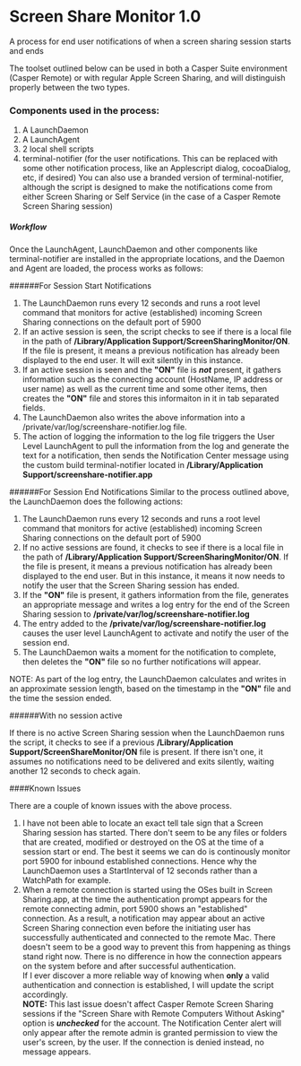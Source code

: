 Screen Share Monitor 1.0
====================

A process for end user notifications of when a screen sharing session starts and ends

The toolset outlined below can be used in both a Casper Suite environment (Casper Remote) or with regular Apple Screen Sharing, and will distinguish properly between the two types.

### Components used in the process:  
1. A LaunchDaemon  
2. A LaunchAgent
2. 2 local shell scripts  
3. terminal-notifier (for the user notifications. This can be replaced with some other notification process, like an Applescript dialog, cocoaDialog, etc, if desired) You can also use a branded version of terminal-notifier, although the script is designed to make the notifications come from either Screen Sharing or Self Service (in the case of a Casper Remote Screen Sharing session)

##### Workflow
Once the LaunchAgent, LaunchDaemon and other components like terminal-notifier are installed in the appropriate locations, and the Daemon and Agent are loaded, the process works as follows:

######For Session Start Notifications
1. The LaunchDaemon runs every 12 seconds and runs a root level command that monitors for active (established) incoming Screen Sharing connections on the default port of 5900
2. If an active session is seen, the script checks to see if there is a local file in the path of **/Library/Application Support/ScreenSharingMonitor/ON**. If the file is present, it means a previous notification has already been displayed to the end user. It will exit silently in this instance.
3. If an active session is seen and the **"ON"** file is ***not*** present, it gathers information such as the connecting account (HostName, IP address or user name) as well as the current time and some other items, then creates the **"ON"** file and stores this informaiton in it in tab separated fields.
4. The LaunchDaemon also writes the above information into a /private/var/log/screenshare-notifier.log file.
5. The action of logging the information to the log file triggers the User Level LaunchAgent to pull the information from the log and generate the text for a notification, then sends the Notification Center message using the custom build terminal-notifier located in **/Library/Application Support/screenshare-notifier.app**

######For Session End Notifications
Similar to the process outlined above, the LaunchDaemon does the following actions:

1. The LaunchDaemon runs every 12 seconds and runs a root level command that monitors for active (established) incoming Screen Sharing connections on the default port of 5900
2. If no active sessions are found, it checks to see if there is a local file in the path of **/Library/Application Support/ScreenSharingMonitor/ON**. If the file is present, it means a previous notification has already been displayed to the end user. But in this instance, it means it now needs to notify the user that the Screen Sharing session has ended.
3. If the **"ON"** file is present, it gathers information from the file, generates an appropriate message and writes a log entry for the end of the Screen Sharing session to **/private/var/log/screenshare-notifier.log**
4. The entry added to the **/private/var/log/screenshare-notifier.log** causes the user level LaunchAgent to activate and notify the user of the session end.
5. The LaunchDaemon waits a moment for the notification to complete, then deletes the **"ON"** file so no further notifications will appear.

NOTE: As part of the log entry, the LaunchDaemon calculates and writes in an approximate session length, based on the timestamp in the **"ON"** file and the time the session ended.

######With no session active

If there is no active Screen Sharing session when the LaunchDaemon runs the script, it checks to see if a previous **/Library/Application Support/ScreenShareMonitor/ON** file is present. If there isn't one, it assumes no notifications need to be delivered and exits silently, waiting another 12 seconds to check again.

####Known Issues

There are a couple of known issues with the above process.  

1. I have not been able to locate an exact tell tale sign that a Screen Sharing session has started. There don't seem to be any files or folders that are created, modified or destroyed on the OS at the time of a session start or end. The best it seems we can do is continously monitor port 5900 for inbound established connections. Hence why the LaunchDaemon uses a StartInterval of 12 seconds rather than a WatchPath for example.
2. When a remote connection is started using the OSes built in Screen Sharing.app, at the time the authentication prompt appears for the remote connecting admin, port 5900 shows an "established" connection. As a result, a notification may appear about an active Screen Sharing connection even before the initiating user has successfully authenticated and connected to the remote Mac. There doesn't seem to be a good way to prevent this from happening as things stand right now. There is no difference in how the connection appears on the system before and after successful authentication.  
If I ever discover a more reliable way of knowing when **only** a valid authentication and connection is established, I will update the script accordingly.  
**NOTE:** This last issue doesn't affect Casper Remote Screen Sharing sessions if the "Screen Share with Remote Computers Without Asking" option is ***unchecked*** for the account. The Notification Center alert will only appear after the remote admin is granted permission to view the user's screen, by the user. If the connection is denied instead, no message appears.
